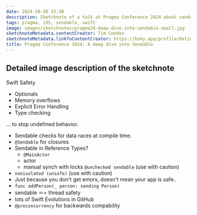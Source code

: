 ```yaml
---
date: 2024-10-30 15:30
description: Sketchnote of a talk at Pragma Conference 2024 about sendable.
tags: pragma, iOS, sendable, swift
image: images/sketchnotes/pragma24-deep-dive-into-sendable-small.jpg
sketchnoteMetadata.contentCreator: Tim Condon
sketchnoteMetadata.linkToContentCreator: https://bsky.app/profile/0xtim.bsky.social
title: Pragma Conference 2024: A deep dive into Sendable
---
```


## Detailed image description of the sketchnote

Swift Safety

- Optionals
- Memory overflows
- Explicit Error Handling
- Type checking

... to stop undefined behavior.

- Sendable checks for data races at compile time.
- `@Sendable` for closures
- Sendable in Reference Types?
   - `@MainActor`
   - actor
   - manual synch with locks `@unchecked sendable` (use with caution)
- `nonisolated (unsafe)` (use with caution)
- Just because you don't get emors, doesn't mean your app is safe..
- `func addPerson(_ person: sending Person)`
- sendable ＝= thread safety
- lots of Swift Evolutions in GitHub
- `@preconcurrency` for backwards compability
